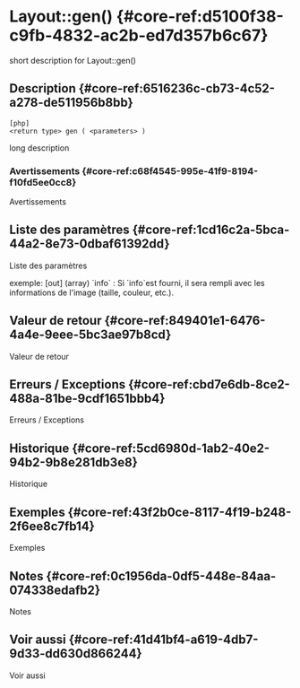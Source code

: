 # Layout::gen() {#core-ref:d5100f38-c9fb-4832-ac2b-ed7d357b6c67}

<div class="short-description">
<span class="fixme template">short description for Layout::gen()</span>
</div>
<!--
<div class="applicability">
Obsolète depuis #.#.#
</div>
-->

## Description {#core-ref:6516236c-cb73-4c52-a278-de511956b8bb}

    [php]
    <return type> gen ( <parameters> )

<span class="fixme template">long description</span>

### Avertissements {#core-ref:c68f4545-995e-41f9-8194-f10fd5ee0cc8}

<span class="fixme template">Avertissements</span>

## Liste des paramètres {#core-ref:1cd16c2a-5bca-44a2-8e73-0dbaf61392dd}

<span class="fixme template">Liste des paramètres</span>

<div class="fixme template">
exemple:  
[out] (array) `info`
:   Si `info`est fourni, il sera rempli avec les informations de l'image (taille, couleur, etc.).
</div>

## Valeur de retour {#core-ref:849401e1-6476-4a4e-9eee-5bc3ae97b8cd}

<span class="fixme template">Valeur de retour</span>

## Erreurs / Exceptions {#core-ref:cbd7e6db-8ce2-488a-81be-9cdf1651bbb4}

<span class="fixme template">Erreurs / Exceptions</span>

## Historique {#core-ref:5cd6980d-1ab2-40e2-94b2-9b8e281db3e8}

<span class="fixme template">Historique</span>

## Exemples {#core-ref:43f2b0ce-8117-4f19-b248-2f6ee8c7fb14}

<span class="fixme template">Exemples</span>

## Notes {#core-ref:0c1956da-0df5-448e-84aa-074338edafb2}

<span class="fixme template">Notes</span>

## Voir aussi {#core-ref:41d41bf4-a619-4db7-9d33-dd630d866244}

<span class="fixme template">Voir aussi</span>
